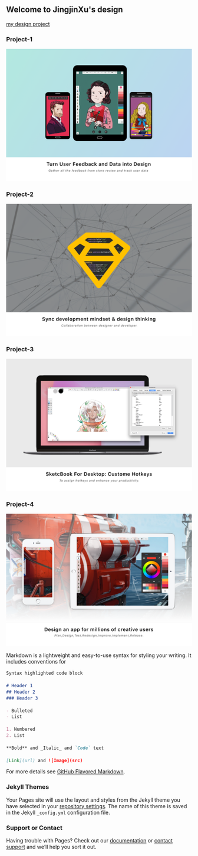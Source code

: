 ## Welcome to JingjinXu's design

[my design project](https://www.behance.net/xujingjin) 

### Project-1
![image1](https://raw.githubusercontent.com/jingjinxu/BlogPicture/master/1.png)


### Project-2
![image1](https://raw.githubusercontent.com/jingjinxu/BlogPicture/master/2.png)


### Project-3
![image1](https://raw.githubusercontent.com/jingjinxu/BlogPicture/master/3.png)


### Project-4
![image1](https://raw.githubusercontent.com/jingjinxu/BlogPicture/master/4.png)

Markdown is a lightweight and easy-to-use syntax for styling your writing. It includes conventions for

```markdown
Syntax highlighted code block

# Header 1
## Header 2
### Header 3

- Bulleted
- List

1. Numbered
2. List

**Bold** and _Italic_ and `Code` text

[Link](url) and ![Image](src)
```

For more details see [GitHub Flavored Markdown](https://guides.github.com/features/mastering-markdown/).

### Jekyll Themes

Your Pages site will use the layout and styles from the Jekyll theme you have selected in your [repository settings](https://github.com/jingjinxu/jingjinxu.github.io/settings). The name of this theme is saved in the Jekyll `_config.yml` configuration file.

### Support or Contact

Having trouble with Pages? Check out our [documentation](https://help.github.com/categories/github-pages-basics/) or [contact support](https://github.com/contact) and we’ll help you sort it out.
